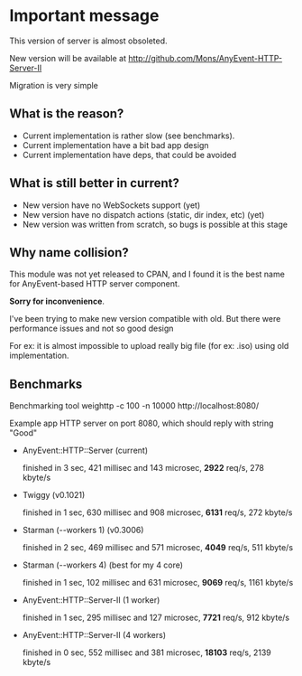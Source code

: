 # Important message

This version of server is almost obsoleted.

New version will be available at http://github.com/Mons/AnyEvent-HTTP-Server-II

Migration is very simple

## What is the reason?

* Current implementation is rather slow (see benchmarks).
* Current implementation have a bit bad app design
* Current implementation have deps, that could be avoided

## What is still better in current?

* New version have no WebSockets support (yet)
* New version have no dispatch actions (static, dir index, etc) (yet)
* New version was written from scratch, so bugs is possible at this stage

## Why name collision?

This module was not yet released to CPAN, and I found it is the best name for AnyEvent-based HTTP server component.

**Sorry for inconvenience**.

I've been trying to make new version compatible with old. But there were performance issues and not so good design

For ex: it is almost impossible to upload really big file (for ex: .iso) using old implementation.

## Benchmarks

Benchmarking tool
	weighttp -c 100 -n 10000 http://localhost:8080/

Example app
	HTTP server on port 8080, which should reply with string "Good"

* AnyEvent::HTTP::Server (current)

	finished in 3 sec, 421 millisec and 143 microsec, **2922** req/s, 278 kbyte/s
   
* Twiggy (v0.1021)

	finished in 1 sec, 630 millisec and 908 microsec, **6131** req/s, 272 kbyte/s

* Starman (--workers 1) (v0.3006)

	finished in 2 sec, 469 millisec and 571 microsec, **4049** req/s, 511 kbyte/s

* Starman (--workers 4) (best for my 4 core)

	finished in 1 sec, 102 millisec and 631 microsec, **9069** req/s, 1161 kbyte/s

* AnyEvent::HTTP::Server-II (1 worker)

	finished in 1 sec, 295 millisec and 127 microsec, **7721** req/s, 912 kbyte/s

* AnyEvent::HTTP::Server-II (4 workers)

	finished in 0 sec, 552 millisec and 381 microsec, **18103** req/s, 2139 kbyte/s
